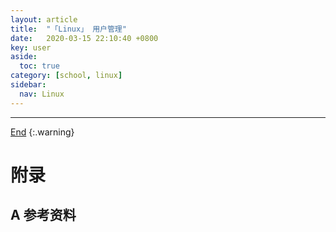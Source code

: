 ```yaml
---
layout: article
title:  "「Linux」 用户管理"
date:   2020-03-15 22:10:40 +0800
key: user
aside:
  toc: true
category: [school, linux]
sidebar:
  nav: Linux
---
```

<span id="head"></span>

<!--more-->


-------------------  
[End](#head)
{:.warning}  


# 附录
## A 参考资料
